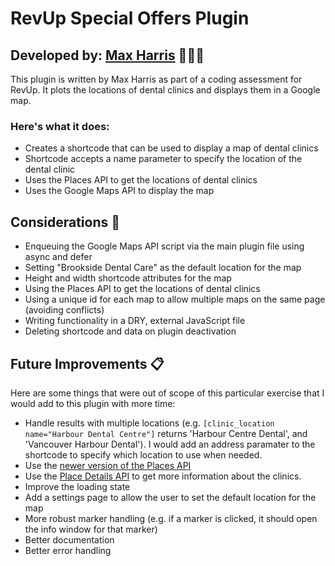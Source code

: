 # RevUp Special Offers Plugin

## Developed by: [Max Harris](www.maxharris.net) 👨🏾‍💻

This plugin is written by Max Harris as part of a coding assessment for RevUp. It plots the locations of dental clinics and displays them in a Google map.

### Here's what it does:

- Creates a shortcode that can be used to display a map of dental clinics
- Shortcode accepts a name parameter to specify the location of the dental clinic
- Uses the Places API to get the locations of dental clinics
- Uses the Google Maps API to display the map

## Considerations 🤔

- Enqueuing the Google Maps API script via the main plugin file using async and defer
- Setting "Brookside Dental Care" as the default location for the map
- Height and width shortcode attributes for the map
- Using the Places API to get the locations of dental clinics
- Using a unique id for each map to allow multiple maps on the same page (avoiding conflicts)
- Writing functionality in a DRY, external JavaScript file
- Deleting shortcode and data on plugin deactivation

## Future Improvements 📋

Here are some things that were out of scope of this particular exercise that I would add to this plugin with more time:

- Handle results with multiple locations (e.g. `[clinic_location name="Harbour Dental Centre"]` returns 'Harbour Centre Dental', and 'Vancouver Harbour Dental'). I would add an address paramater to the shortcode to specify which location to use when needed.
- Use the [newer version of the Places API](https://developers.google.com/maps/documentation/javascript/places-migration-overview)
- Use the [Place Details API](https://developers.google.com/maps/documentation/places/web-service/op-overview#place_details_api) to get more information about the clinics.
- Improve the loading state
- Add a settings page to allow the user to set the default location for the map
- More robust marker handling (e.g. if a marker is clicked, it should open the info window for that marker)
- Better documentation
- Better error handling
